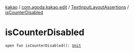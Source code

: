 [kakao](../../index.md) / [com.agoda.kakao.edit](../index.md) / [TextInputLayoutAssertions](index.md) / [isCounterDisabled](./is-counter-disabled.md)

# isCounterDisabled

`open fun isCounterDisabled(): `[`Unit`](https://kotlinlang.org/api/latest/jvm/stdlib/kotlin/-unit/index.html)